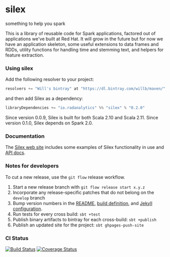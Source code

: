 # silex

something to help you spark

This is a library of reusable code for Spark applications, factored out of applications we've built at Red Hat.  It will grow in the future but for now we have an application skeleton, some useful extensions to data frames and RDDs, utility functions for handling time and stemming text, and helpers for feature extraction.

### Using silex

Add the following resolver to your project:

```scala
resolvers += "Will's bintray" at "https://dl.bintray.com/willb/maven/"
```

and then add Silex as a dependency:

```scala
libraryDependencies += "io.radanalytics" %% "silex" % "0.2.0"
```

Since version 0.0.9, Silex is built for both Scala 2.10 and Scala 2.11.  Since version 0.1.0, Silex depends on Spark 2.0.

### Documentation

The [Silex web site](https://silex.radanalytics.io/) includes some examples of Silex functionality in use and [API docs](https://silex.radanalytics.io/latest/api/#package).

### Notes for developers

To cut a new release, use the `git flow` release workflow.

1.  Start a new release branch with `git flow release start x.y.z`
2.  Incorporate any release-specific patches that do not belong on the `develop` branch
3.  Bump version numbers in the [README](README.md), [build definition](build.sbt), and [Jekyll configuration](src/jekyll/_config.yml).
4.  Run tests for every cross build:  `sbt +test`
5.  Publish binary artifacts to bintray for each cross-build:  `sbt +publish`
6.  Publish an updated site for the project:  `sbt ghpages-push-site`


### CI Status

[![Build Status](https://travis-ci.org/radanalyticsio/silex.svg?branch=develop)](https://travis-ci.org/radanalyticsio/silex)
[![Coverage Status](https://coveralls.io/repos/github/radanalyticsio/silex/badge.svg?branch=develop)](https://coveralls.io/github/radanalyticsio/silex?branch=develop)

